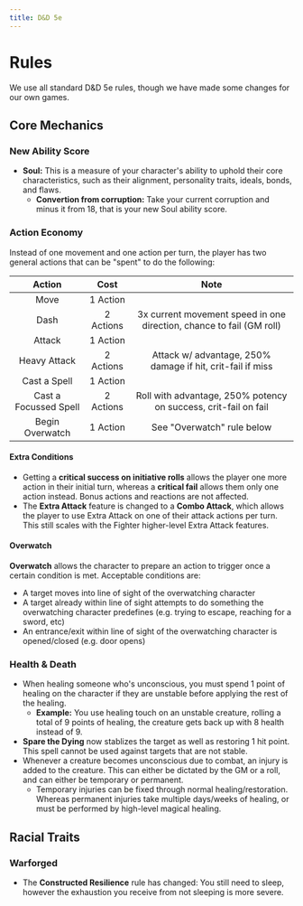 ```yaml
---
title: D&D 5e
---
```


# Rules

We use all standard D&D 5e rules, though we have made some changes for our own games.

## Core Mechanics

### New Ability Score

- **Soul:** This is a measure of your character's ability to uphold their core characteristics, such as their alignment, personality traits, ideals, bonds, and flaws.
  - **Convertion from corruption:** Take your current corruption and minus it from 18, that is your new Soul ability score.

### Action Economy

Instead of one movement and one action per turn, the player has two general actions that can be "spent" to do the following:

|        Action         |   Cost    |                                 Note                                 |
| :-------------------: | :-------: | :------------------------------------------------------------------: |
|         Move          | 1 Action  |                                                                      |
|         Dash          | 2 Actions | 3x current movement speed in one direction, chance to fail (GM roll) |
|        Attack         | 1 Action  |                                                                      |
|     Heavy Attack      | 2 Actions |      Attack w/ advantage, 250% damage if hit, crit-fail if miss      |
|     Cast a Spell      | 1 Action  |                                                                      |
| Cast a Focussed Spell | 2 Actions |   Roll with advantage, 250% potency on success, crit-fail on fail    |
|    Begin Overwatch    | 1 Action  |                      See "Overwatch" rule below                      |

#### Extra Conditions

- Getting a **critical success on initiative rolls** allows the player one more action in their initial turn, whereas a **critical fail** allows them only one action instead. Bonus actions and reactions are not affected.
- The **Extra Attack** feature is changed to a **Combo Attack**, which allows the player to use Extra Attack on one of their attack actions per turn. This still scales with the Fighter higher-level Extra Attack features.

#### Overwatch

**Overwatch** allows the character to prepare an action to trigger once a certain condition is met. Acceptable conditions are:

- A target moves into line of sight of the overwatching character
- A target already within line of sight attempts to do something the overwatching character predefines (e.g. trying to escape, reaching for a sword, etc)
- An entrance/exit within line of sight of the overwatching character is opened/closed (e.g. door opens)

### Health & Death

- When healing someone who's unconscious, you must spend 1 point of healing on the character if they are unstable before applying the rest of the healing.
  - **Example:** You use healing touch on an unstable creature, rolling a total of 9 points of healing, the creature gets back up with 8 health instead of 9.
- **Spare the Dying** now stablizes the target as well as restoring 1 hit point. This spell cannot be used against targets that are not stable.
- Whenever a creature becomes unconscious due to combat, an injury is added to the creature. This can either be dictated by the GM or a roll, and can either be temporary or permanent.
  - Temporary injuries can be fixed through normal healing/restoration. Whereas permanent injuries take multiple days/weeks of healing, or must be performed by high-level magical healing.

## Racial Traits

### Warforged

- The **Constructed Resilience** rule has changed: You still need to sleep, however the exhaustion you receive from not sleeping is more severe.
